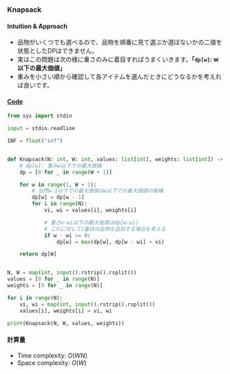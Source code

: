 ### Knapsack
#### Intuition & Approach
- 品物がいくつでも選べるので、品物を順番に見て選ぶか選ばないかの二値を状態としたDPはできません。
- 実はこの問題は次の様に重さのみに着目すればうまくいきます。**「`dp[w]`: w以下の最大価値」**
- 重みを小さい順から確認して各アイテムを選んだときにどうなるかを考えれば良いです。

#### [Code](./C-Knapsack_Problem.py)
```python
from sys import stdin

input = stdin.readline

INF = float("inf")


def Knapsack(N: int, W: int, values: list[int], weights: list[int]) -> int:
    # dp[w]: 重みw以下での最大価値
    dp = [0 for _ in range(W + 1)]

    for w in range(1, W + 1):
        # 当然w-1以下での最大価値はw以下での最大価値の候補
        dp[w] = dp[w - 1]
        for i in range(N):
            vi, wi = values[i], weights[i]

            # 重さw-wi以下の最大価値はdp[w-wi]
            # これに対してi番目の品物を追加する場合を考える
            if w - wi >= 0:
                dp[w] = max(dp[w], dp[w - wi] + vi)

    return dp[W]


N, W = map(int, input().rstrip().rsplit())
values = [0 for _ in range(N)]
weights = [0 for _ in range(N)]

for i in range(N):
    vi, wi = map(int, input().rstrip().rsplit())
    values[i], weights[i] = vi, wi

print(Knapsack(N, W, values, weights))
```

#### 計算量
- Time complexity: $O(WN)$
- Space complexity: $O(W)$
